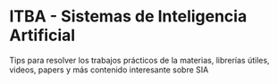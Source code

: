 # ITBA - Sistemas de Inteligencia Artificial
Tips para resolver los trabajos prácticos de la materias, librerías útiles, videos, papers y más contenido interesante sobre SIA
